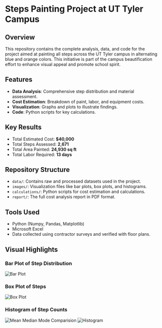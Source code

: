 # Steps Painting Project at UT Tyler Campus

## Overview
This repository contains the complete analysis, data, and code for the project aimed at painting all steps across the UT Tyler campus in alternating blue and orange colors. This initiative is part of the campus beautification effort to enhance visual appeal and promote school spirit.

## Features
- **Data Analysis**: Comprehensive step distribution and material assessment.
- **Cost Estimation**: Breakdown of paint, labor, and equipment costs.
- **Visualization**: Graphs and plots to illustrate findings.
- **Code**: Python scripts for key calculations.

## Key Results
- Total Estimated Cost: **$40,000**
- Total Steps Assessed: **2,671**
- Total Area Painted: **24,930 sq ft**
- Total Labor Required: **13 days**

## Repository Structure
- `data/`: Contains raw and processed datasets used in the project.
- `images/`: Visualization files like bar plots, box plots, and histograms.
- `calculations/`: Python scripts for cost estimation and calculations.
- `report/`: The full cost analysis report in PDF format.

## Tools Used
- Python (Numpy, Pandas, Matplotlib)
- Microsoft Excel
- Data collected using contractor surveys and verified with floor plans.

## Visual Highlights
### Bar Plot of Step Distribution
![Bar Plot](https://github.com/user-attachments/assets/437ad813-4330-461b-9484-e60bc1a3b71b)


### Box Plot of Steps
![Box Plot](https://github.com/user-attachments/assets/83f9f283-bb62-49d5-981a-6aa01b4a16bc)


### Histogram of Step Counts
![Mean Median Mode Comparision](https://github.com/user-attachments/assets/3d07e4cc-2a97-41d7-8c48-18e1300dc165)
![Histogram](https://github.com/user-attachments/assets/6c9802d7-dbd2-4e25-acb4-7217f66dc34d)


